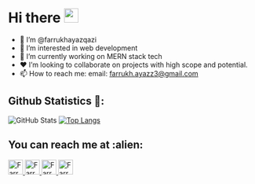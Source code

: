 # Hi there <img src="https://github.com/TheDudeThatCode/TheDudeThatCode/blob/master/Assets/Hi.gif" width="29px">

- 👋 I’m @farrukhayazqazi
- 👀 I’m interested in web development
- 🌱 I’m currently working on MERN stack tech
- ♥️ I’m looking to collaborate on projects with high scope and potential.
- 📫 How to reach me: email: farrukh.ayazz3@gmail.com

<!---
farrukhayazqazi/farrukhayazqazi is a ✨ special ✨ repository because its `README.md` (this file) appears on your GitHub profile.
You can click the Preview link to take a look at your changes.
--->
<h2>Github Statistics 🚀:</h2>

![GitHub Stats](https://github-readme-stats.vercel.app/api?username=farrukhayazqazi&theme=github_dark)
[![Top Langs](https://github-readme-stats.vercel.app/api/top-langs/?username=farrukhayazqazi)](https://github.com/anuraghazra/github-readme-stats)

<h2>You can reach me at :alien:</h2>

<p>
  <a href="https://dev.to/farrukhayazqazi">
    <img src="https://d2fltix0v2e0sb.cloudfront.net/dev-badge.svg" alt="Farrukh Ayaz Qazi's DEV Profile" height="30" width="30">
  </a>

  <a href="https://www.linkedin.com/in/farrukhayaz/">
    <img src="https://www.vectorlogo.zone/logos/linkedin/linkedin-icon.svg" alt="Farrukh Ayaz Qazi's LinkedIn Profile" height="30" width="30">
  </a>

  <a href="https://stackoverflow.com/users/13912567/farrukh-ayaz">
    <img src="https://www.vectorlogo.zone/logos/stackoverflow/stackoverflow-icon.svg" alt="Farrukh Ayaz Qazi's Stack Overflow Profile" height="30" width="30">
  </a>
  
  <a href="https://medium.com/@farrukhayazqazi">
    <img src="https://www.vectorlogo.zone/logos/medium/medium-tile.svg" alt="Farrukh Ayaz Qazi's Medium Profile" height="30" width="30">
  </a>
</p>
